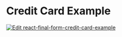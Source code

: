 # Credit Card Example

[![Edit react-final-form-credit-card-example](https://codesandbox.io/static/img/play-codesandbox.svg)](https://codesandbox.io/s/9y8vkrrx9o)
